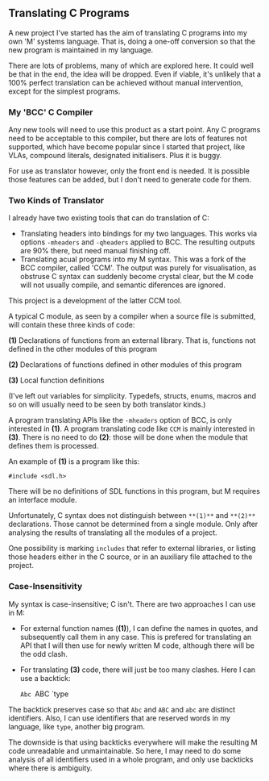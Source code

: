 ## Translating C Programs

A new project I've started has the aim of translating C programs into my own 'M' systems language. That is, doing a one-off conversion so that the new program is maintained in my language.

There are lots of problems, many of which are explored here. It could well be that in the end, the idea will be dropped. Even if viable, it's unlikely that a 100% perfect translation can be achieved without manual intervention, except for the simplest programs.

### My 'BCC' C Compiler

Any new tools will need to use this product as a start point. Any C programs need to be acceptable to this compiler, but there are lots of features not supported, which have become popular since I started that project, like VLAs, compound literals, designated initialisers. Plus it is buggy.

For use as translator however, only the front end is needed. It is possible those features can be added, but I don't need to generate code for them.

### Two Kinds of Translator

I already have two existing tools that can do translation of C:

* Translating headers into bindings for my two languages. This works via options `-mheaders` and `-qheaders` applied to BCC. The resulting outputs are 90% there, but need manual finishing off.
* Translating acual programs into my M syntax. This was a fork of the BCC compiler, called 'CCM'. The output was purely for visualisation, as obstruse C syntax can suddenly become crystal clear, but the M code will not usually compile, and semantic diferences are ignored.

This project is a development of the latter CCM tool.

A typical C module, as seen by a compiler when a source file is submitted, will contain these three kinds of code:

**(1)** Declarations of functions from an external library. That is, functions not defined in the other modules of this program

**(2)** Declarations of functions defined in other modules of this program

**(3)** Local function definitions

(I've left out variables for simplicity. Typedefs, structs, enums, macros and so on will usually need to be seen by both translator kinds.)

A program translating APIs like the `-mheaders` option of BCC, is only interested in **(1)**. A program translating code like `CCM` is mainly interested in **(3)**. There is no need to do **(2)**: those will be done when the module that defines them is processed.

An example of **(1)** is a program like this:

    #include <sdl.h>

There will be no definitions of SDL functions in this program, but M requires an interface module.

Unfortunately, C syntax does not distinguish between `**(1)**` and `**(2)**` declarations. Those cannot be determined from a single module. Only after analysing the results of translating all the modules of a project.

One possibility is marking `includes` that refer to external libraries, or listing those headers either in the C source, or in an auxiliary file attached to the project.

### Case-Insensitivity

My syntax is case-insensitive; C isn't. There are two approaches I can use in M:

* For external function names (**(1)**), I can define the names in quotes, and subsequently call them in any case. This is prefered for translating an API that I will then use for newly written M code, although there will be the odd clash.
* For translating **(3)** code, there will just be too many clashes. Here I can use a backtick:

    `Abc `ABC `type

The backtick preserves case so that `Abc` and `ABC` and `abc` are distinct identifiers. Also, I can use identifiers that are reserved words in my language, like `type`, another big program.

The downside is that using backticks everywhere will make the resulting M code unreadable and unmaintainable. So here, I may need to do some analysis of all identifiers used in a whole program, and only use backticks where there is ambiguity.




